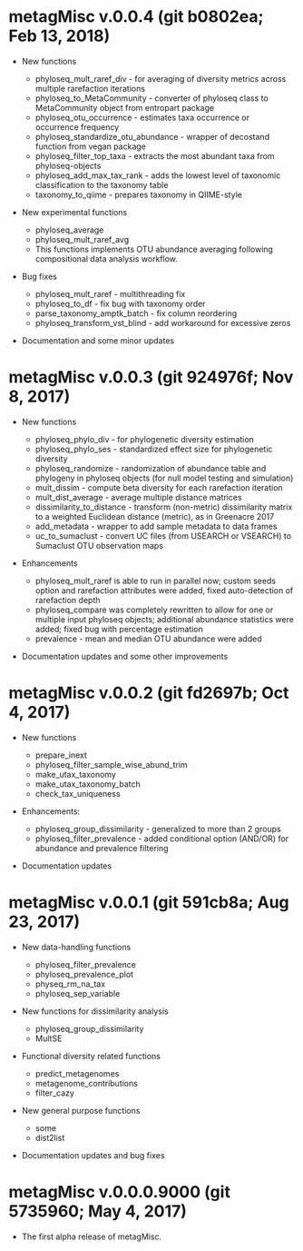 
# metagMisc v.0.0.4 (git b0802ea; Feb 13, 2018)

- New functions
   * phyloseq_mult_raref_div - for averaging of diversity metrics across multiple rarefaction iterations
   * phyloseq_to_MetaCommunity - converter of phyloseq class to MetaCommunity object from entropart package
   * phyloseq_otu_occurrence - estimates taxa occurrence or occurrence frequency
   * phyloseq_standardize_otu_abundance - wrapper of decostand function from vegan package
   * phyloseq_filter_top_taxa - extracts the most abundant taxa from phyloseq-objects
   * phyloseq_add_max_tax_rank - adds the lowest level of taxonomic classification to the taxonomy table
   * taxonomy_to_qiime - prepares taxonomy in QIIME-style

- New experimental functions
   * phyloseq_average
   * phyloseq_mult_raref_avg
   * This functions implements OTU abundance averaging following compositional data analysis workflow.

- Bug fixes
   * phyloseq_mult_raref - multithreading fix
   * phyloseq_to_df - fix bug with taxonomy order
   * parse_taxonomy_amptk_batch - fix column reordering
   * phyloseq_transform_vst_blind - add workaround for excessive zeros

- Documentation and some minor updates


# metagMisc v.0.0.3 (git 924976f; Nov 8, 2017)

- New functions
   * phyloseq_phylo_div - for phylogenetic diversity estimation
   * phyloseq_phylo_ses - standardized effect size for phylogenetic diversity
   * phyloseq_randomize - randomization of abundance table and phylogeny in phyloseq objects (for null model testing and simulation)
   * mult_dissim - compute beta diversity for each rarefaction iteration
   * mult_dist_average - average multiple distance matrices
   * dissimilarity_to_distance - transform (non-metric) dissimilarity matrix to a weighted Euclidean distance (metric), as in Greenacre 2017
   * add_metadata - wrapper to add sample metadata to data frames
   * uc_to_sumaclust - convert UC files (from USEARCH or VSEARCH) to Sumaclust OTU observation maps

- Enhancements
   * phyloseq_mult_raref is able to run in parallel now; custom seeds option and rarefaction attributes were added, fixed auto-detection of rarefaction depth
   * phyloseq_compare was completely rewritten to allow for one or multiple input phyloseq objects; additional abundance statistics were added; fixed bug with percentage estimation
   * prevalence - mean and median OTU abundance were added

- Documentation updates and some other improvements


# metagMisc v.0.0.2 (git fd2697b; Oct 4, 2017)

- New functions
   * prepare_inext
   * phyloseq_filter_sample_wise_abund_trim
   * make_utax_taxonomy
   * make_utax_taxonomy_batch
   * check_tax_uniqueness

- Enhancements:
   * phyloseq_group_dissimilarity - generalized to more than 2 groups
   * phyloseq_filter_prevalence - added conditional option (AND/OR) for abundance and prevalence filtering

- Documentation updates


# metagMisc v.0.0.1 (git 591cb8a; Aug 23, 2017)

- New data-handling functions
   * phyloseq_filter_prevalence
   * phyloseq_prevalence_plot
   * physeq_rm_na_tax
   * phyloseq_sep_variable

- New functions for dissimilarity analysis
   * phyloseq_group_dissimilarity
   * MultSE

- Functional diversity related functions
   * predict_metagenomes
   * metagenome_contributions
   * filter_cazy

- New general purpose functions
   * some
   * dist2list

- Documentation updates and bug fixes


# metagMisc v.0.0.0.9000 (git 5735960; May 4, 2017)

- The first alpha release of metagMisc.
